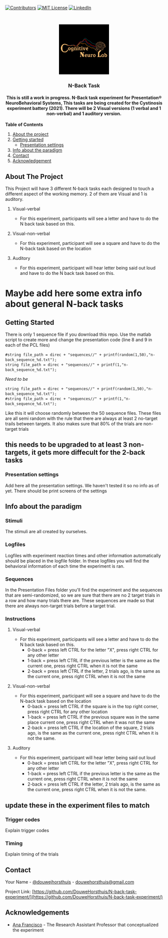 [![Contributors][contributors-shield]][contributors-url]
[![MIT License][license-shield]][license-url]
[![LinkedIn][linkedin-shield]][linkedin-url]



<br />
<p align="center">
  <a href="https://github.com/DouweHorsthuis/N-back-task-experiment/">
    <img src="images/logo.jpeg" alt="Logo" width="160" height="160">
  </a> 

<h3 align="center">N-Back Task</h3>

<h4 align="center">This is still a work in progress. N-Back task experiment for Presentation® NeuroBehavioral Systems, This tasks are being created for the Cystinosis experiment battery (2021). There will be 2 Visual versions (1 verbal and 1 non-verbal) and 1 auditory version.  
</h4>


**Table of Contents**
  
1. [About the project](#about-the-project)
2. [Getting started](#getting-started)
    - [Presentation settings](#presentation-settings)
3. [Info about the paradigm](#info-about-the-paradigm)
3. [Contact](#contact)    
3. [Acknowledgement](#acknowledgement)




## About The Project
This Project will have 3 different N-back tasks each designed to touch a different aspect of the working memory. 2 of them are Visual and 1 is auditory. 

1. Visual-verbal
    - For this experiment, participants will see a letter and have to do the N back task based on this.  

2. Visual-non-verbal
    - For this experiment, participant will see a square and have to do the N-back task based on the location

3. Auditory 
    - For this experiment, participant will hear letter being said out loud and have to do the N back task based on this.

# Maybe add here some extra info about general N-back tasks

## Getting Started

There is only 1 sequence file if you download this repo. Use the matlab script to create more and change the presentation code (line 8 and 9 in each of the PCL files)
``` 
#string file_path = direc + "sequences//" + printf(random(1,50),"n-back_sequence_%d.txt");
string file_path = direc + "sequences//" + printf(1,"n-back_sequence_%d.txt");
```
*Need to be*
``` 
string file_path = direc + "sequences//" + printf(random(1,50),"n-back_sequence_%d.txt");
#string file_path = direc + "sequences//" + printf(1,"n-back_sequence_%d.txt");
```
Like this it will choose randomly between the 50 sequence files. These files are all semi random with the rule that there are always at least 2 no-target trails between targets. It also makes sure that 80% of the trials are non-target trials

## this needs to be upgraded to at least 3 non-targets, it gets more diffecult for the 2-back tasks


### Presentation settings

Add here all the presentation settings. We haven't tested it so no info as of yet. There should be print screens of the settings 


## Info about the paradigm  

### Stimuli
The stimuli are all created by ourselves. 

### Logfiles  
Logfiles with experiment reaction times and other information automatically should be placed in the logfile folder. In these logfiles you will find the behavioral information of each time the experiment is ran.  

### Sequences  
In the Presentation Files folder you'll find the experiment and the sequences that are semi-randomized, so we are sure that there are no 2 target trials in a row and how many trials there are. These sequences are made so that there are always non-target trials before a target trial.  

### Instructions  
1. Visual-verbal
    - For this experiment, participants will see a letter and have to do the N back task based on this.  
      - 0-back = press left CTRL for the letter "X", press right CTRL for any other letter  
      - 1-back = press left CTRL if the previous letter is the same as the current one, press right CTRL when it is not the same  
      - 2-back = press left CTRL if the letter, 2 trials ago, is the same as the current one, press right CTRL when it is not the same  

2. Visual-non-verbal
    - For this experiment, participant will see a square and have to do the N-back task based on the location
      - 0-back = press left CTRL if the square is in the top right corner, press right CTRL for any other location  
      - 1-back = press left CTRL if the previous square was in the same place current one, press right CTRL when it was not the same  
      - 2-back = press left CTRL if the location of the square, 2 trials ago, is the same as the current one, press right CTRL when it is not the same.  
      
3. Auditory 
    - For this experiment, participant will hear letter being said out loud
      - 0-back = press left CTRL for the letter "X", press right CTRL for any other letter  
      - 1-back = press left CTRL if the previous letter is the same as the current one, press right CTRL when it is not the same  
      - 2-back = press left CTRL if the letter, 2 trials ago, is the same as the current one, press right CTRL when it is not the same. 
      
## update these in the experiment files to match

### Trigger codes
Explain trigger codes

### Timing
Explain timing of the trials 


## Contact

Your Name - [@douwejhorsthuis](https://twitter.com/douwejhorsthuis) - douwehorsthuis@gmail.com

Project Link: [https://github.com/DouweHorsthuis/N-back-task-experiment/](https://github.com/DouweHorsthuis/N-back-task-experiment/)




## Acknowledgements

* [Ana Francisco](https://github.com/anafrancisco) - The Research Assistant Professor that conceptualized the experiment



[contributors-shield]: https://img.shields.io/github/contributors/DouweHorsthuis/N-back-task-experiment.svg?style=for-the-badge
[contributors-url]: https://github.com/DouweHorsthuis/N-back-task-experiment/graphs/contributors
[license-shield]: https://img.shields.io/github/license/DouweHorsthuis/N-back-task-experiment.svg?style=for-the-badge
[license-url]: https://github.com/DouweHorsthuis/N-back-task-experiment/blob/master/LICENSE.txt
[linkedin-shield]: https://img.shields.io/badge/-LinkedIn-black.svg?style=for-the-badge&logo=linkedin&colorB=555
[linkedin-url]: https://linkedin.com/in/douwe-horsthuis-725bb9188
